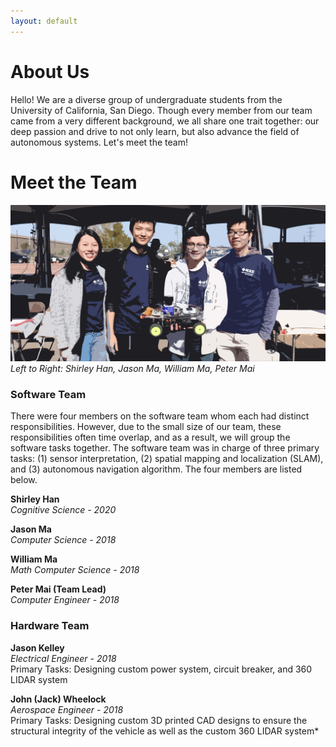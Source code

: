 ```yaml
---
layout: default
---
```


# About Us

Hello! We are a diverse group of undergraduate students from the University of
California, San Diego. Though every member from our team came from a
very different background, we all share one trait together: our deep
passion and drive to not only learn, but also advance the field of autonomous
systems. Let's meet the team!

# Meet the Team

![GroupPicture1](/assets/img/group_01.jpg)
*Left to Right: Shirley Han, Jason Ma, William Ma, Peter Mai*

### Software Team

There were four members on the software team whom each had distinct
responsibilities. However, due to the small size of our team, these
responsibilities often time overlap, and as a result, we will group the
software tasks together. The software team was in charge of three primary tasks:
(1) sensor interpretation, (2) spatial mapping and localization (SLAM), and
(3) autonomous navigation algorithm. The four members are listed below.

**Shirley Han**<br />
*Cognitive Science - 2020*

**Jason Ma**<br />
*Computer Science - 2018*

**William Ma**<br />
*Math Computer Science - 2018*

**Peter Mai (Team Lead)**<br />
*Computer Engineer - 2018*

### Hardware Team

**Jason Kelley**<br />
*Electrical Engineer - 2018*<br />
Primary Tasks: Designing custom power system, circuit breaker, and 360 LIDAR
system

**John (Jack) Wheelock**<br />
*Aerospace Engineer - 2018*<br />
Primary Tasks: Designing custom 3D printed CAD designs to ensure the structural
integrity of the vehicle as well as the custom 360 LIDAR system*
